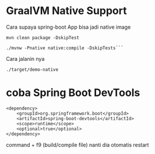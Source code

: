 # GraalVM Native Support
Cara supaya spring-boot App bisa jadi native image
```console
mvn clean package -DskipTest
```
``` 
./mvnw -Pnative native:compile -DskipTests```
```
Cara jalanin nya
```console
./target/demo-native         
```

# coba Spring Boot DevTools
```pom
<dependency>
    <groupId>org.springframework.boot</groupId>
    <artifactId>spring-boot-devtools</artifactId>
    <scope>runtime</scope>
    <optional>true</optional>
</dependency>
```
command + f9  (build/compile file) nanti dia otomatis restart
